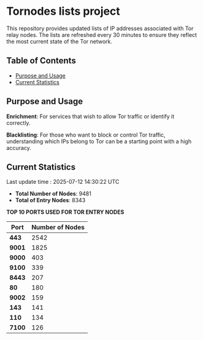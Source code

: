 # Tornodes lists project

This repository provides updated lists of IP addresses associated with Tor relay nodes. The lists are refreshed every 30 minutes to ensure they reflect the most current state of the Tor network.

## Table of Contents

- [Purpose and Usage](#purpose-and-usage)
- [Current Statistics](#current-statistics)


## Purpose and Usage

**Enrichment**: For services that wish to allow Tor traffic or identify it correctly.

**Blacklisting**: For those who want to block or control Tor traffic, understanding which IPs belong to Tor can be a starting point with a high accuracy.

## Current Statistics

Last update time : 2025-07-12 14:30:22 UTC

- **Total Number of Nodes**: 9481
- **Total of Entry Nodes**: 8343

**TOP 10 PORTS USED FOR TOR ENTRY NODES**

| **Port** | **Number of Nodes** |
|------|-----------------|
| **443**   | 2542  |
| **9001**   | 1825  |
| **9000**   | 403  |
| **9100**   | 339  |
| **8443**   | 207  |
| **80**   | 180  |
| **9002**   | 159  |
| **143**   | 141  |
| **110**   | 134  |
| **7100**   | 126  |

